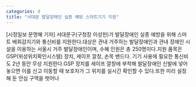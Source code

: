 ```yaml
---
categories: d
title: "서대문 발달장애인 실종 예방 스마트기기 지원"
---
```

[시정일보 문명혜 기자] 서대문구(구청장 이성헌)가 발달장애인 실종 예방을 위해 스마트 배회감지기와 통신비를 지원한다.대상은 관내 거주하는 발달장애인과 관내 장애인 시설을 이용하는 서울시 거주 발달장애인이며, 수혜 인원은 총 250명이다.지원 품목은 GSP(위성위치확인시스템) 장치, 세이프 깔창, 손목 밴드다. 기기 사용에 필요한 통신비도 2년 동안 무상 지원한다.GSP 장치를 세이프 깔창에 부착해 발달장애인 신발에 넣어 놓으면 이를 신고 이동할 때 보호자가 그 위치를 실시간 확인할 수 있다.또한 미리 설정해 둔 안심 구역을 벗어나